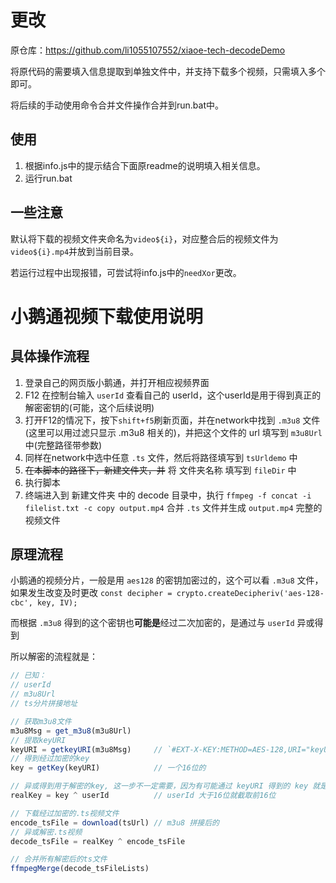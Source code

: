 # 更改

原仓库：https://github.com/li1055107552/xiaoe-tech-decodeDemo

将原代码的需要填入信息提取到单独文件中，并支持下载多个视频，只需填入多个即可。

将后续的手动使用命令合并文件操作合并到run.bat中。

## 使用

1. 根据info.js中的提示结合下面原readme的说明填入相关信息。
2. 运行run.bat

## 一些注意

默认将下载的视频文件夹命名为`video${i}`，对应整合后的视频文件为`video${i}.mp4`并放到当前目录。

若运行过程中出现报错，可尝试将info.js中的`needXor`更改。

# 小鹅通视频下载使用说明

## 具体操作流程

1. 登录自己的网页版小鹅通，并打开相应视频界面
2. F12 在控制台输入 `userId` 查看自己的 userId，这个userId是用于得到真正的解密密钥的(可能，这个后续说明)
3. 打开F12的情况下，按下`shift+f5`刷新页面，并在network中找到 `.m3u8` 文件(这里可以用过滤只显示 .m3u8 相关的)，并把这个文件的 url 填写到 `m3u8Url` 中(完整路径带参数)
4. 同样在network中选中任意 `.ts` 文件，然后将路径填写到 `tsUrldemo` 中
5. ~~在本脚本的路径下，新建文件夹，并~~ 将 文件夹名称 填写到 `fileDir` 中
6. 执行脚本
7. 终端进入到 新建文件夹 中的 decode 目录中，执行 `ffmpeg -f concat -i filelist.txt -c copy output.mp4` 合并 `.ts` 文件并生成 `output.mp4` 完整的视频文件

## 原理流程

小鹅通的视频分片，一般是用 `aes128` 的密钥加密过的，这个可以看 `.m3u8` 文件，如果发生改变及时更改 `const decipher = crypto.createDecipheriv('aes-128-cbc', key, IV);`

而根据 `.m3u8` 得到的这个密钥也**可能是**经过二次加密的，是通过与 `userId` 异或得到

所以解密的流程就是：

```js
// 已知：
// userId
// m3u8Url
// ts分片拼接地址

// 获取m3u8文件
m3u8Msg = get_m3u8(m3u8Url)
// 提取keyURI
keyURI = getkeyURI(m3u8Msg)     // `#EXT-X-KEY:METHOD=AES-128,URI="keyURI",IV=0x00000000000000000000000000000000`
// 得到经过加密的key
key = getKey(keyURI)            // 一个16位的

// 异或得到用于解密的key, 这一步不一定需要，因为有可能通过 keyURI 得到的 key 就是最终解密的 key
realKey = key ^ userId          // userId 大于16位就截取前16位

// 下载经过加密的.ts视频文件
encode_tsFile = download(tsUrl) // m3u8 拼接后的
// 异或解密.ts视频
decode_tsFile = realKey ^ encode_tsFile

// 合并所有解密后的ts文件
ffmpegMerge(decode_tsFileLists)
```
